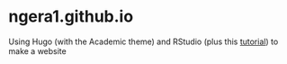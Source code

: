 # ngera1.github.io

Using Hugo (with the Academic theme) and RStudio (plus this [tutorial](http://research.me.udel.edu/~vroy/post/hugo/hugo/)) to make a website
